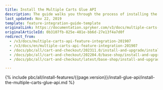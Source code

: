 ```yaml
---
title: Install the Multiple Carts Glue API
description: The guide walks you through the process of installing the Multiple Carts API feature into the project.
last_updated: Nov 22, 2019
template: feature-integration-guide-template
originalLink: https://documentation.spryker.com/v3/docs/multiple-carts-api-feature-integration-201907
originalArticleId: 0b3107fb-825e-481e-bb6d-27e13f4a7d0f
redirect_from:
  - /v3/docs/multiple-carts-api-feature-integration-201907
  - /v3/docs/en/multiple-carts-api-feature-integration-201907
  - /docs/pbc/all/cart-and-checkout/202311.0/install-and-upgrade/install-glue-api/install-the-multiple-carts-glue-api.html
  - /docs/pbc/all/cart-and-checkout/202204.0/base-shop/install-and-upgrade/install-glue-api/install-the-multiple-carts-glue-api.html
  - /docs/pbc/all/cart-and-checkout/latest/base-shop/install-and-upgrade/install-glue-api/install-the-multiple-carts-glue-api.html

---
```


{% include pbc/all/install-features/{{page.version}}/install-glue-api/install-the-multiple-carts-glue-api.md %} <!-- To edit, see /_includes/pbc/all/install-features/202311.0/install-glue-api/install-the-multiple-carts-glue-api.md -->
